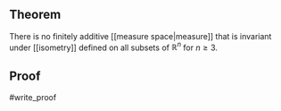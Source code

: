 ## Theorem
There is no finitely additive [[measure space|measure]] that is invariant under [[isometry]] defined on all subsets of $\mathbb R^n$ for $n \geq 3$.
## Proof
#write_proof 